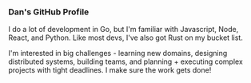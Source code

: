### Dan's GitHub Profile

I do a lot of development in Go, but I'm familiar with Javascript, Node, React, and Python.
Like most devs, I've also got Rust on my bucket list.

I'm interested in big challenges - learning new domains, designing distributed systems, building teams, and planning + executing complex projects with tight deadlines.
I make sure the work gets done!
